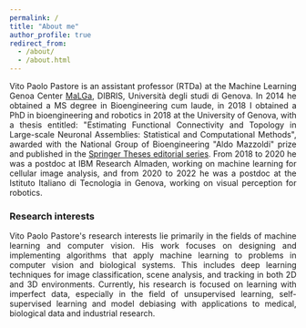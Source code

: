 ```yaml
---
permalink: /
title: "About me"
author_profile: true
redirect_from: 
  - /about/
  - /about.html
---
```

<div style="text-align: justify;">
Vito Paolo Pastore is an assistant professor (RTDa) at the Machine Learning Genoa Center <a href="https://malga.unige.it/">MaLGa</a>, DIBRIS, Università degli studi di Genova. In 2014 he obtained a MS degree in Bioengineering cum laude, in 2018 I obtained a PhD in bioengineering and robotics in 2018 at the University of Genova, with a thesis entitled: "Estimating Functional Connectivity and Topology in Large-scale Neuronal Assemblies: Statistical and Computational Methods", awarded with the National Group of Bioengineering "Aldo Mazzoldi" prize and published in the <a href="https://link.springer.com/book/10.1007/978-3-030-59042-0"> Springer Theses editorial series</a>. From 2018 to 2020 he was a postdoc at IBM Research Almaden, working on machine learning for cellular image analysis, and from 2020 to 2022 he was a postdoc at the Istituto Italiano di Tecnologia in Genova, working on visual perception for robotics.
</div>

### <span style="font-weight: bold;">Research interests</span>

<div style="text-align: justify;">

Vito Paolo Pastore's research interests lie primarily in the fields of machine learning and computer vision. His work focuses on designing and implementing algorithms that apply machine learning to problems in computer vision and biological systems. This includes deep learning techniques for image classification, scene analysis, and tracking in both 2D and 3D environments. Currently, his research is focused on learning with imperfect data, especially in the field of unsupervised learning, self-supervised learning and model debiasing with applications to medical, biological data and industrial research.
</div>

